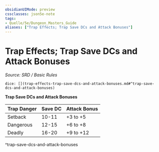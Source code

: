 ```yaml
---
obsidianUIMode: preview
cssclasses: json5e-note
tags:
- Quelle/5e/Dungeon_Masters_Guide
aliases: ["Trap Effects; Trap Save DCs and Attack Bonuses"]
---
```

# Trap Effects; Trap Save DCs and Attack Bonuses
*Source: SRD / Basic Rules* 

`dice: [](trap-effects-trap-save-dcs-and-attack-bonuses.md#^trap-save-dcs-and-attack-bonuses)`

**Trap Save DCs and Attack Bonuses**

| Trap Danger | Save DC | Attack Bonus |
|-------------|---------|--------------|
| Setback | 10-11 | +3 to +5 |
| Dangerous | 12-15 | +6 to +8 |
| Deadly | 16-20 | +9 to +12 |
^trap-save-dcs-and-attack-bonuses